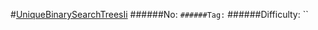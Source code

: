 #[UniqueBinarySearchTreesIi](https://leetcode.com/problems/unique-binary-search-trees-ii/)
######No: ``
######Tag: ``
######Difficulty: ``
